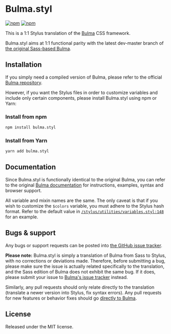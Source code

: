 # Bulma.styl

[![npm](https://img.shields.io/npm/v/bulma.styl.svg)](https://www.npmjs.com/package/bulma.styl)
[![npm](https://img.shields.io/npm/dm/bulma.styl.svg)](https://www.npmjs.com/package/bulma.styl)

This is a 1:1 Stylus translation of the [Bulma](http://bulma.io) CSS framework.

Bulma.styl aims at 1:1 functional parity with the latest dev-master branch of [the original Sass-based Bulma](https://github.com/jgthms/bulma).

## Installation

If you simply need a compiled version of Bulma, please refer to the official [Bulma repository](https://github.com/jgthms/bulma/blob/master/css/bulma.css).

However, if you want the Stylus files in order to customize variables and include only certain components, please install Bulma.styl using npm or Yarn:

### Install from npm

```sh
npm install bulma.styl
```

### Install from Yarn 

```sh
yarn add bulma.styl 
```

## Documentation

Since Bulma.styl is functionally identical to the original Bulma, you can refer to the original [Bulma documentation](http://bulma.io/documentation/overview/start/) for instructions, examples, syntax and browser support.

All variable and mixin names are the same. The only caveat is that if you wish to customize the `$colors` variable, you must adhere to the Stylus hash format. Refer to the default value in [`/stylus/utilities/variables.styl:148`](https://github.com/Log1x/bulma.styl/blob/master/stylus/utilities/variables.styl#L148) for an example.

## Bugs & support

Any bugs or support requests can be posted into [the GitHub issue tracker](https://github.com/Log1x/bulma.styl/issues).

**Please note:** Bulma.styl is simply a translation of Bulma from Sass to Stylus, with no corrections or deviations made. Therefore, before submitting a bug, please make sure the issue is actually related specifically to the translation, and the Sass edition of Bulma does not exhibit the same bug. If it does, please submit your issue to [Bulma's issue tracker](https://github.com/jgthms/bulma/issues) instead.

Similarly, any pull requests should only relate directly to the translation (translate a newer version into Stylus, fix syntax errors). Any pull requests for new features or behavior fixes should go [directly to Bulma](https://github.com/jgthms/bulma/pulls).

## License

Released under the MIT license.
